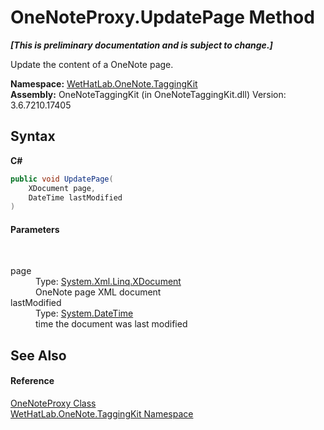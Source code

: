 # OneNoteProxy.UpdatePage Method 
 _**\[This is preliminary documentation and is subject to change.\]**_

Update the content of a OneNote page.

**Namespace:**&nbsp;<a href="4e00c8ac-fc03-0e6d-d2fd-b2c7565a9aa0.md">WetHatLab.OneNote.TaggingKit</a><br />**Assembly:**&nbsp;OneNoteTaggingKit (in OneNoteTaggingKit.dll) Version: 3.6.7210.17405

## Syntax

**C#**<br />
``` C#
public void UpdatePage(
	XDocument page,
	DateTime lastModified
)
```


#### Parameters
&nbsp;<dl><dt>page</dt><dd>Type: <a href="http://msdn2.microsoft.com/en-us/library/bb345449" target="_blank">System.Xml.Linq.XDocument</a><br />OneNote page XML document</dd><dt>lastModified</dt><dd>Type: <a href="http://msdn2.microsoft.com/en-us/library/03ybds8y" target="_blank">System.DateTime</a><br />time the document was last modified</dd></dl>

## See Also


#### Reference
<a href="a46a793f-b110-250f-657a-ecb64aa3bbf7.md">OneNoteProxy Class</a><br /><a href="4e00c8ac-fc03-0e6d-d2fd-b2c7565a9aa0.md">WetHatLab.OneNote.TaggingKit Namespace</a><br />